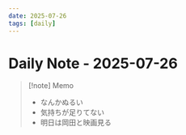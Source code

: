 ```yaml
---
date: 2025-07-26
tags: [daily]
---
```


# Daily Note - 2025-07-26

> [!note] Memo
> - なんかぬるい
> - 気持ちが足りてない
> - 明日は岡田と映画見る
